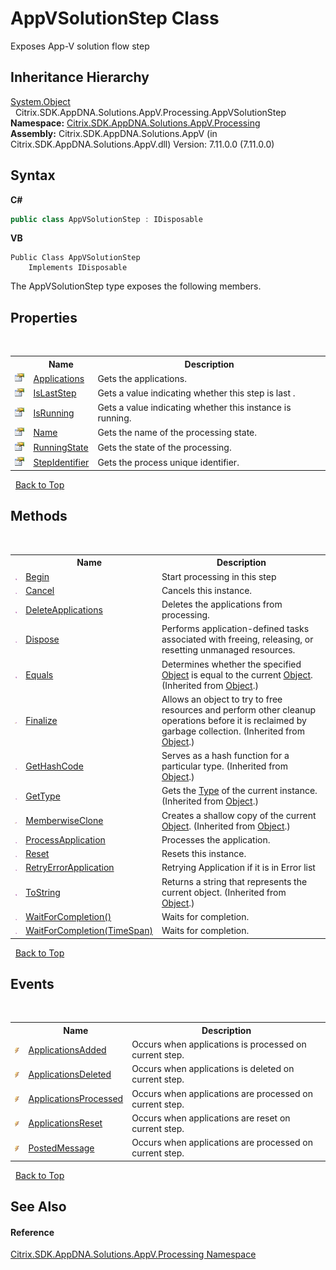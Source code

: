 # AppVSolutionStep Class
 

Exposes App-V solution flow step


## Inheritance Hierarchy
<a href="http://msdn2.microsoft.com/en-us/library/e5kfa45b" target="_blank">System.Object</a><br />&nbsp;&nbsp;Citrix.SDK.AppDNA.Solutions.AppV.Processing.AppVSolutionStep<br />
**Namespace:**&nbsp;<a href="e89d7bb5-69e7-7aff-5732-d06b09ac746d">Citrix.SDK.AppDNA.Solutions.AppV.Processing</a><br />**Assembly:**&nbsp;Citrix.SDK.AppDNA.Solutions.AppV (in Citrix.SDK.AppDNA.Solutions.AppV.dll) Version: 7.11.0.0 (7.11.0.0)

## Syntax

**C#**
```csharp
public class AppVSolutionStep : IDisposable
```

**VB**
```vbnet
Public Class AppVSolutionStep
	Implements IDisposable
```

The AppVSolutionStep type exposes the following members.


## Properties
&nbsp;<table><tr><th></th><th>Name</th><th>Description</th></tr><tr><td>![Public property](media/pubproperty.gif "Public property")</td><td><a href="4d977576-bb25-32f8-6cb8-56c9caf345f2">Applications</a></td><td>
Gets the applications.</td></tr><tr><td>![Public property](media/pubproperty.gif "Public property")</td><td><a href="4534d748-e05d-e8b2-985b-589038af66db">IsLastStep</a></td><td>
Gets a value indicating whether this step is last .</td></tr><tr><td>![Public property](media/pubproperty.gif "Public property")</td><td><a href="894dcc6b-85b6-695b-048d-1106d039e12e">IsRunning</a></td><td>
Gets a value indicating whether this instance is running.</td></tr><tr><td>![Public property](media/pubproperty.gif "Public property")</td><td><a href="0862ee2f-eaa4-4e33-9d1e-5af7e40fdff9">Name</a></td><td>
Gets the name of the processing state.</td></tr><tr><td>![Public property](media/pubproperty.gif "Public property")</td><td><a href="72951109-6fac-fa98-f857-e2abe8520b35">RunningState</a></td><td>
Gets the state of the processing.</td></tr><tr><td>![Public property](media/pubproperty.gif "Public property")</td><td><a href="e39e78d8-db0a-ac89-235f-f2f1abb13a03">StepIdentifier</a></td><td>
Gets the process unique identifier.</td></tr></table>&nbsp;
<a href="#appvsolutionstep-class">Back to Top</a>

## Methods
&nbsp;<table><tr><th></th><th>Name</th><th>Description</th></tr><tr><td>![Public method](media/pubmethod.gif "Public method")</td><td><a href="6824bd56-c618-7bfc-8deb-a092ef92b396">Begin</a></td><td>
Start processing in this step</td></tr><tr><td>![Public method](media/pubmethod.gif "Public method")</td><td><a href="711c09d4-6002-73df-a675-59ab5c2166ee">Cancel</a></td><td>
Cancels this instance.</td></tr><tr><td>![Public method](media/pubmethod.gif "Public method")</td><td><a href="d02ae90f-dd15-ce6f-24f7-13f349c191ff">DeleteApplications</a></td><td>
Deletes the applications from processing.</td></tr><tr><td>![Public method](media/pubmethod.gif "Public method")</td><td><a href="252619c3-b7fc-e9dc-c333-34472443aed6">Dispose</a></td><td>
Performs application-defined tasks associated with freeing, releasing, or resetting unmanaged resources.</td></tr><tr><td>![Public method](media/pubmethod.gif "Public method")</td><td><a href="http://msdn2.microsoft.com/en-us/library/bsc2ak47" target="_blank">Equals</a></td><td>
Determines whether the specified <a href="http://msdn2.microsoft.com/en-us/library/e5kfa45b" target="_blank">Object</a> is equal to the current <a href="http://msdn2.microsoft.com/en-us/library/e5kfa45b" target="_blank">Object</a>.
 (Inherited from <a href="http://msdn2.microsoft.com/en-us/library/e5kfa45b" target="_blank">Object</a>.)</td></tr><tr><td>![Protected method](media/protmethod.gif "Protected method")</td><td><a href="http://msdn2.microsoft.com/en-us/library/4k87zsw7" target="_blank">Finalize</a></td><td>
Allows an object to try to free resources and perform other cleanup operations before it is reclaimed by garbage collection.
 (Inherited from <a href="http://msdn2.microsoft.com/en-us/library/e5kfa45b" target="_blank">Object</a>.)</td></tr><tr><td>![Public method](media/pubmethod.gif "Public method")</td><td><a href="http://msdn2.microsoft.com/en-us/library/zdee4b3y" target="_blank">GetHashCode</a></td><td>
Serves as a hash function for a particular type.
 (Inherited from <a href="http://msdn2.microsoft.com/en-us/library/e5kfa45b" target="_blank">Object</a>.)</td></tr><tr><td>![Public method](media/pubmethod.gif "Public method")</td><td><a href="http://msdn2.microsoft.com/en-us/library/dfwy45w9" target="_blank">GetType</a></td><td>
Gets the <a href="http://msdn2.microsoft.com/en-us/library/42892f65" target="_blank">Type</a> of the current instance.
 (Inherited from <a href="http://msdn2.microsoft.com/en-us/library/e5kfa45b" target="_blank">Object</a>.)</td></tr><tr><td>![Protected method](media/protmethod.gif "Protected method")</td><td><a href="http://msdn2.microsoft.com/en-us/library/57ctke0a" target="_blank">MemberwiseClone</a></td><td>
Creates a shallow copy of the current <a href="http://msdn2.microsoft.com/en-us/library/e5kfa45b" target="_blank">Object</a>.
 (Inherited from <a href="http://msdn2.microsoft.com/en-us/library/e5kfa45b" target="_blank">Object</a>.)</td></tr><tr><td>![Public method](media/pubmethod.gif "Public method")</td><td><a href="d9ac1cee-33ba-3690-15bc-83ad50bf45f1">ProcessApplication</a></td><td>
Processes the application.</td></tr><tr><td>![Public method](media/pubmethod.gif "Public method")</td><td><a href="f8268984-3a34-e627-bc8c-4dda69add61c">Reset</a></td><td>
Resets this instance.</td></tr><tr><td>![Public method](media/pubmethod.gif "Public method")</td><td><a href="0fd85b25-919d-1895-f67a-39329581530e">RetryErrorApplication</a></td><td>
Retrying Application if it is in Error list</td></tr><tr><td>![Public method](media/pubmethod.gif "Public method")</td><td><a href="http://msdn2.microsoft.com/en-us/library/7bxwbwt2" target="_blank">ToString</a></td><td>
Returns a string that represents the current object.
 (Inherited from <a href="http://msdn2.microsoft.com/en-us/library/e5kfa45b" target="_blank">Object</a>.)</td></tr><tr><td>![Public method](media/pubmethod.gif "Public method")</td><td><a href="03ab8d4f-662c-87a2-f89d-381d1d39a94b">WaitForCompletion()</a></td><td>
Waits for completion.</td></tr><tr><td>![Public method](media/pubmethod.gif "Public method")</td><td><a href="1ddc2e3c-48d8-be2e-fb4c-623d1aa628c7">WaitForCompletion(TimeSpan)</a></td><td>
Waits for completion.</td></tr></table>&nbsp;
<a href="#appvsolutionstep-class">Back to Top</a>

## Events
&nbsp;<table><tr><th></th><th>Name</th><th>Description</th></tr><tr><td>![Public event](media/pubevent.gif "Public event")</td><td><a href="a4e8b6bd-c95d-3119-1938-3c45f555b5a6">ApplicationsAdded</a></td><td>
Occurs when applications is processed on current step.</td></tr><tr><td>![Public event](media/pubevent.gif "Public event")</td><td><a href="986a1261-3a14-f5ec-b9bb-6ca65508a7ac">ApplicationsDeleted</a></td><td>
Occurs when applications is deleted on current step.</td></tr><tr><td>![Public event](media/pubevent.gif "Public event")</td><td><a href="0483081f-f9e0-9767-8e83-58bbc2528686">ApplicationsProcessed</a></td><td>
Occurs when applications are processed on current step.</td></tr><tr><td>![Public event](media/pubevent.gif "Public event")</td><td><a href="3c56c4c4-44ff-7a65-1ee0-5f81115f8d05">ApplicationsReset</a></td><td>
Occurs when applications are reset on current step.</td></tr><tr><td>![Public event](media/pubevent.gif "Public event")</td><td><a href="41e7ea12-75db-9152-21a2-5513b85ef5fb">PostedMessage</a></td><td>
Occurs when applications are processed on current step.</td></tr></table>&nbsp;
<a href="#appvsolutionstep-class">Back to Top</a>

## See Also


#### Reference
<a href="e89d7bb5-69e7-7aff-5732-d06b09ac746d">Citrix.SDK.AppDNA.Solutions.AppV.Processing Namespace</a><br />
